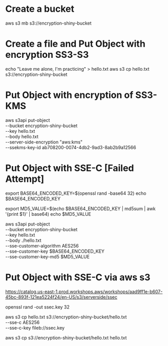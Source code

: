 # Create a bucket

aws s3 mb s3://encryption-shiny-bucket

# Create a file and Put Object with encryption SS3-S3

echo "Leave me alone, I'm practicing" > hello.txt
aws s3 cp hello.txt s3://encryption-shiny-bucket

# Put Object with encryption of SS3-KMS

aws s3api put-object \
--bucket encryption-shiny-bucket \
--key hello.txt \
--body hello.txt \
--server-side-encryption "aws:kms" \
--ssekms-key-id ab708200-0074-4db2-9ad3-8ab2b9a12566

# Put Object with SSE-C [Failed Attempt]

export BASE64_ENCODED_KEY=$(openssl rand -base64 32)
echo $BASE64_ENCODED_KEY

export MD5_VALUE=$(echo $BASE64_ENCODED_KEY | md5sum | awk '{print $1}' | base64)
echo $MD5_VALUE

aws s3api put-object \
--bucket encryption-shiny-bucket \
--key hello.txt \
--body ./hello.txt \
--sse-customer-algorithm AES256 \
--sse-customer-key $BASE64_ENCODED_KEY \
--sse-customer-key-md5 $MD5_VALUE

# Put Object with SSE-C via aws s3

https://catalog.us-east-1.prod.workshops.aws/workshops/aad9ff1e-b607-45bc-893f-121ea5224f24/en-US/s3/serverside/ssec

openssl rand -out ssec.key 32

aws s3 cp hello.txt s3://encryption-shiny-bucket/hello.txt \
--sse-c AES256 \
--sse-c-key fileb://ssec.key

aws s3 cp s3://encryption-shiny-bucket/hello.txt hello.txt








